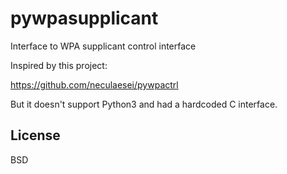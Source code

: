 # pywpasupplicant
Interface to WPA supplicant control interface

Inspired by this project:

https://github.com/neculaesei/pywpactrl

But it doesn't support Python3 and had a hardcoded C interface.

## License

BSD
